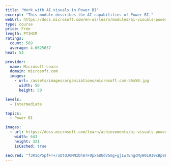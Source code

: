 ```yaml
---
title: "Work with AI visuals in Power BI"
excerpt: "This module describes the AI capabilities of Power BI."
webUrl: https://docs.microsoft.com/en-us/learn/modules/ai-visuals-power-bi/
type: course
price: Free
length: PT1H1M
ratings:
  count: 569
  average: 4.6625657
heat: 54

provider:
  name: Microsoft Learn
  domain: microsoft.com
  images:
    - url: /assets/images/organizations/microsoft.com-50x50.jpg
      width: 50
      height: 50

levels:
  - Intermediate

topics:
  - Power BI

images:
  - url: https://docs.microsoft.com/learn/achievements/ai-visuals-power-bi-social.png
    width: 643
    height: 321
    isCached: true

secured: "f3R1qP5pf+T+/uQtQJ0MNzbh87F0pxa8UdVGmg+gjIwTEngcMyW0L9I9xBp8FUXrpXFI4RxGp+5nKtAP2JWgMg855niDWBmuGxCl0cxccX7kI1xpQA9GCc8f2X3/ErWXfrbg4CUQME88TrnE0ZgarK42SnZz7f81/MCVUJjOveAOQoeqrpsH1/zFLg3VfX93bscPDtkm47iZP3qCp6+6IbTXDrdt9sbj7kHFWrk/xgnNtIBC9grHQZ6qpCAhkhTsPk+rVq/bv6cvP/7TOqxX/rN9DR2+wyH00ClnEnVDK/fXW2WemTxSMIBtHvYiygGZgzfsoUlgVBQbtI5zyoh/B1EXVyEvVKandnV0MB//wcBR+O0DMPJpAyZas4yEHktZolD/kWj7WcJQbPn5qbw+1QigTZWL+Ph1Kq/M4T6fypU=;TIVYNGsJW7pbHt8g5B0Dzw=="
---
```


